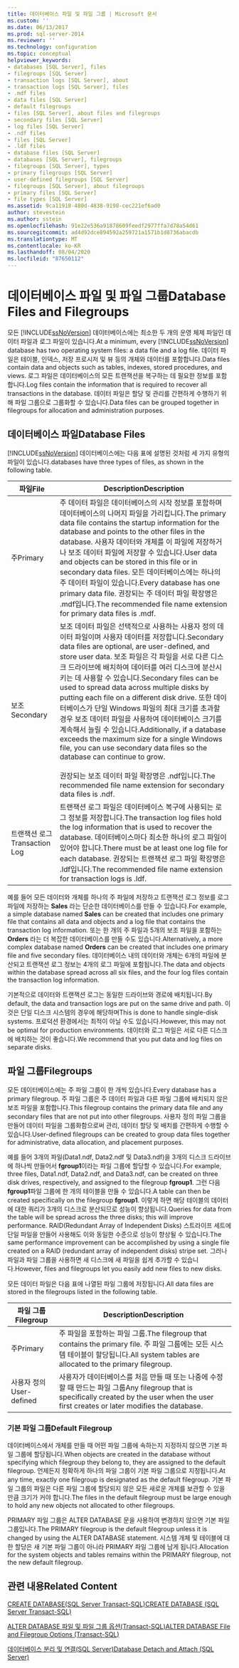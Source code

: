 ```yaml
---
title: 데이터베이스 파일 및 파일 그룹 | Microsoft 문서
ms.custom: ''
ms.date: 06/13/2017
ms.prod: sql-server-2014
ms.reviewer: ''
ms.technology: configuration
ms.topic: conceptual
helpviewer_keywords:
- databases [SQL Server], files
- filegroups [SQL Server]
- transaction logs [SQL Server], about
- transaction logs [SQL Server], files
- .mdf files
- data files [SQL Server]
- default filegroups
- files [SQL Server], about files and filegroups
- secondary files [SQL Server]
- log files [SQL Server]
- .ndf files
- files [SQL Server]
- .ldf files
- database files [SQL Server]
- databases [SQL Server], filegroups
- filegroups [SQL Server], types
- primary filegroups [SQL Server]
- user-defined filegroups [SQL Server]
- filegroups [SQL Server], about filegroups
- primary files [SQL Server]
- file types [SQL Server]
ms.assetid: 9ca11918-480d-4838-9198-cec221ef6ad0
author: stevestein
ms.author: sstein
ms.openlocfilehash: 91e22e536a91878609feedf2977ffa7d78a54d61
ms.sourcegitcommit: ad4d92dce894592a259721a1571b1d8736abacdb
ms.translationtype: MT
ms.contentlocale: ko-KR
ms.lasthandoff: 08/04/2020
ms.locfileid: "87650112"
---
```

# <a name="database-files-and-filegroups"></a><span data-ttu-id="4ab5b-102">데이터베이스 파일 및 파일 그룹</span><span class="sxs-lookup"><span data-stu-id="4ab5b-102">Database Files and Filegroups</span></span>
  <span data-ttu-id="4ab5b-103">모든 [!INCLUDE[ssNoVersion](../../includes/ssnoversion-md.md)] 데이터베이스에는 최소한 두 개의 운영 체제 파일인 데이터 파일과 로그 파일이 있습니다.</span><span class="sxs-lookup"><span data-stu-id="4ab5b-103">At a minimum, every [!INCLUDE[ssNoVersion](../../includes/ssnoversion-md.md)] database has two operating system files: a data file and a log file.</span></span> <span data-ttu-id="4ab5b-104">데이터 파일은 테이블, 인덱스, 저장 프로시저 및 뷰 등의 개체와 데이터를 포함합니다.</span><span class="sxs-lookup"><span data-stu-id="4ab5b-104">Data files contain data and objects such as tables, indexes, stored procedures, and views.</span></span> <span data-ttu-id="4ab5b-105">로그 파일은 데이터베이스의 모든 트랜잭션을 복구하는 데 필요한 정보를 포함합니다.</span><span class="sxs-lookup"><span data-stu-id="4ab5b-105">Log files contain the information that is required to recover all transactions in the database.</span></span> <span data-ttu-id="4ab5b-106">데이터 파일은 할당 및 관리를 간편하게 수행하기 위해 파일 그룹으로 그룹화할 수 있습니다.</span><span class="sxs-lookup"><span data-stu-id="4ab5b-106">Data files can be grouped together in filegroups for allocation and administration purposes.</span></span>  
  
## <a name="database-files"></a><span data-ttu-id="4ab5b-107">데이터베이스 파일</span><span class="sxs-lookup"><span data-stu-id="4ab5b-107">Database Files</span></span>  
 [!INCLUDE[ssNoVersion](../../includes/ssnoversion-md.md)] <span data-ttu-id="4ab5b-108">데이터베이스에는 다음 표에 설명된 것처럼 세 가지 유형의 파일이 있습니다.</span><span class="sxs-lookup"><span data-stu-id="4ab5b-108">databases have three types of files, as shown in the following table.</span></span>  
  
|<span data-ttu-id="4ab5b-109">파일</span><span class="sxs-lookup"><span data-stu-id="4ab5b-109">File</span></span>|<span data-ttu-id="4ab5b-110">Description</span><span class="sxs-lookup"><span data-stu-id="4ab5b-110">Description</span></span>|  
|----------|-----------------|  
|<span data-ttu-id="4ab5b-111">주</span><span class="sxs-lookup"><span data-stu-id="4ab5b-111">Primary</span></span>|<span data-ttu-id="4ab5b-112">주 데이터 파일은 데이터베이스의 시작 정보를 포함하며 데이터베이스의 나머지 파일을 가리킵니다.</span><span class="sxs-lookup"><span data-stu-id="4ab5b-112">The primary data file contains the startup information for the database and points to the other files in the database.</span></span> <span data-ttu-id="4ab5b-113">사용자 데이터와 개체를 이 파일에 저장하거나 보조 데이터 파일에 저장할 수 있습니다.</span><span class="sxs-lookup"><span data-stu-id="4ab5b-113">User data and objects can be stored in this file or in secondary data files.</span></span> <span data-ttu-id="4ab5b-114">모든 데이터베이스에는 하나의 주 데이터 파일이 있습니다.</span><span class="sxs-lookup"><span data-stu-id="4ab5b-114">Every database has one primary data file.</span></span> <span data-ttu-id="4ab5b-115">권장되는 주 데이터 파일 확장명은 .mdf입니다.</span><span class="sxs-lookup"><span data-stu-id="4ab5b-115">The recommended file name extension for primary data files is .mdf.</span></span>|  
|<span data-ttu-id="4ab5b-116">보조</span><span class="sxs-lookup"><span data-stu-id="4ab5b-116">Secondary</span></span>|<span data-ttu-id="4ab5b-117">보조 데이터 파일은 선택적으로 사용하는 사용자 정의 데이터 파일이며 사용자 데이터를 저장합니다.</span><span class="sxs-lookup"><span data-stu-id="4ab5b-117">Secondary data files are optional, are user-defined, and store user data.</span></span> <span data-ttu-id="4ab5b-118">보조 파일은 각 파일을 서로 다른 디스크 드라이브에 배치하여 데이터를 여러 디스크에 분산시키는 데 사용할 수 있습니다.</span><span class="sxs-lookup"><span data-stu-id="4ab5b-118">Secondary files can be used to spread data across multiple disks by putting each file on a different disk drive.</span></span> <span data-ttu-id="4ab5b-119">또한 데이터베이스가 단일 Windows 파일의 최대 크기를 초과할 경우 보조 데이터 파일을 사용하여 데이터베이스 크기를 계속해서 늘릴 수 있습니다.</span><span class="sxs-lookup"><span data-stu-id="4ab5b-119">Additionally, if a database exceeds the maximum size for a single Windows file, you can use secondary data files so the database can continue to grow.</span></span><br /><br /> <span data-ttu-id="4ab5b-120">권장되는 보조 데이터 파일 확장명은 .ndf입니다.</span><span class="sxs-lookup"><span data-stu-id="4ab5b-120">The recommended file name extension for secondary data files is .ndf.</span></span>|  
|<span data-ttu-id="4ab5b-121">트랜잭션 로그</span><span class="sxs-lookup"><span data-stu-id="4ab5b-121">Transaction Log</span></span>|<span data-ttu-id="4ab5b-122">트랜잭션 로그 파일은 데이터베이스 복구에 사용되는 로그 정보를 저장합니다.</span><span class="sxs-lookup"><span data-stu-id="4ab5b-122">The transaction log files hold the log information that is used to recover the database.</span></span> <span data-ttu-id="4ab5b-123">데이터베이스마다 최소한 하나의 로그 파일이 있어야 합니다.</span><span class="sxs-lookup"><span data-stu-id="4ab5b-123">There must be at least one log file for each database.</span></span> <span data-ttu-id="4ab5b-124">권장되는 트랜잭션 로그 파일 확장명은 .ldf입니다.</span><span class="sxs-lookup"><span data-stu-id="4ab5b-124">The recommended file name extension for transaction logs is .ldf.</span></span>|  
  
 <span data-ttu-id="4ab5b-125">예를 들어 모든 데이터와 개체를 하나의 주 파일에 저장하고 트랜잭션 로그 정보를 로그 파일에 저장하는 **Sales** 라는 단순한 데이터베이스를 만들 수 있습니다.</span><span class="sxs-lookup"><span data-stu-id="4ab5b-125">For example, a simple database named **Sales** can be created that includes one primary file that contains all data and objects and a log file that contains the transaction log information.</span></span> <span data-ttu-id="4ab5b-126">또는 한 개의 주 파일과 5개의 보조 파일을 포함하는 **Orders** 라는 더 복잡한 데이터베이스를 만들 수도 있습니다.</span><span class="sxs-lookup"><span data-stu-id="4ab5b-126">Alternatively, a more complex database named **Orders** can be created that includes one primary file and five secondary files.</span></span> <span data-ttu-id="4ab5b-127">데이터베이스 내의 데이터와 개체는 6개의 파일에 분산되고 트랜잭션 로그 정보는 4개의 로그 파일에 포함됩니다.</span><span class="sxs-lookup"><span data-stu-id="4ab5b-127">The data and objects within the database spread across all six files, and the four log files contain the transaction log information.</span></span>  
  
 <span data-ttu-id="4ab5b-128">기본적으로 데이터와 트랜잭션 로그는 동일한 드라이브와 경로에 배치됩니다.</span><span class="sxs-lookup"><span data-stu-id="4ab5b-128">By default, the data and transaction logs are put on the same drive and path.</span></span> <span data-ttu-id="4ab5b-129">이것은 단일 디스크 시스템의 경우에 해당하며</span><span class="sxs-lookup"><span data-stu-id="4ab5b-129">This is done to handle single-disk systems.</span></span> <span data-ttu-id="4ab5b-130">프로덕션 환경에서는 최적이 아닐 수도 있습니다.</span><span class="sxs-lookup"><span data-stu-id="4ab5b-130">However, this may not be optimal for production environments.</span></span> <span data-ttu-id="4ab5b-131">데이터와 로그 파일은 서로 다른 디스크에 배치하는 것이 좋습니다.</span><span class="sxs-lookup"><span data-stu-id="4ab5b-131">We recommend that you put data and log files on separate disks.</span></span>  
  
## <a name="filegroups"></a><span data-ttu-id="4ab5b-132">파일 그룹</span><span class="sxs-lookup"><span data-stu-id="4ab5b-132">Filegroups</span></span>  
 <span data-ttu-id="4ab5b-133">모든 데이터베이스에는 주 파일 그룹이 한 개씩 있습니다.</span><span class="sxs-lookup"><span data-stu-id="4ab5b-133">Every database has a primary filegroup.</span></span> <span data-ttu-id="4ab5b-134">주 파일 그룹은 주 데이터 파일과 다른 파일 그룹에 배치되지 않은 보조 파일을 포함합니다.</span><span class="sxs-lookup"><span data-stu-id="4ab5b-134">This filegroup contains the primary data file and any secondary files that are not put into other filegroups.</span></span> <span data-ttu-id="4ab5b-135">사용자 정의 파일 그룹을 만들어 데이터 파일을 그룹화함으로써 관리, 데이터 할당 및 배치를 간편하게 수행할 수 있습니다.</span><span class="sxs-lookup"><span data-stu-id="4ab5b-135">User-defined filegroups can be created to group data files together for administrative, data allocation, and placement purposes.</span></span>  
  
 <span data-ttu-id="4ab5b-136">예를 들어 3개의 파일(Data1.ndf, Data2.ndf 및 Data3.ndf)을 3개의 디스크 드라이브에 하나씩 만들어서 **fgroup1**이라는 파일 그룹에 할당할 수 있습니다.</span><span class="sxs-lookup"><span data-stu-id="4ab5b-136">For example, three files, Data1.ndf, Data2.ndf, and Data3.ndf, can be created on three disk drives, respectively, and assigned to the filegroup **fgroup1**.</span></span> <span data-ttu-id="4ab5b-137">그런 다음 **fgroup1**파일 그룹에 한 개의 테이블을 만들 수 있습니다.</span><span class="sxs-lookup"><span data-stu-id="4ab5b-137">A table can then be created specifically on the filegroup **fgroup1**.</span></span> <span data-ttu-id="4ab5b-138">이렇게 하면 해당 테이블의 데이터에 대한 쿼리가 3개의 디스크로 분산되므로 성능이 향상됩니다.</span><span class="sxs-lookup"><span data-stu-id="4ab5b-138">Queries for data from the table will be spread across the three disks; this will improve performance.</span></span> <span data-ttu-id="4ab5b-139">RAID(Redundant Array of Independent Disks) 스트라이프 세트에 단일 파일을 만들어 사용해도 이와 동일한 수준으로 성능이 향상될 수 있습니다.</span><span class="sxs-lookup"><span data-stu-id="4ab5b-139">The same performance improvement can be accomplished by using a single file created on a RAID (redundant array of independent disks) stripe set.</span></span> <span data-ttu-id="4ab5b-140">그러나 파일과 파일 그룹을 사용하면 새 디스크에 새 파일을 쉽게 추가할 수 있습니다.</span><span class="sxs-lookup"><span data-stu-id="4ab5b-140">However, files and filegroups let you easily add new files to new disks.</span></span>  
  
 <span data-ttu-id="4ab5b-141">모든 데이터 파일은 다음 표에 나열된 파일 그룹에 저장됩니다.</span><span class="sxs-lookup"><span data-stu-id="4ab5b-141">All data files are stored in the filegroups listed in the following table.</span></span>  
  
|<span data-ttu-id="4ab5b-142">파일 그룹</span><span class="sxs-lookup"><span data-stu-id="4ab5b-142">Filegroup</span></span>|<span data-ttu-id="4ab5b-143">Description</span><span class="sxs-lookup"><span data-stu-id="4ab5b-143">Description</span></span>|  
|---------------|-----------------|  
|<span data-ttu-id="4ab5b-144">주</span><span class="sxs-lookup"><span data-stu-id="4ab5b-144">Primary</span></span>|<span data-ttu-id="4ab5b-145">주 파일을 포함하는 파일 그룹.</span><span class="sxs-lookup"><span data-stu-id="4ab5b-145">The filegroup that contains the primary file.</span></span> <span data-ttu-id="4ab5b-146">주 파일 그룹에는 모든 시스템 테이블이 할당됩니다.</span><span class="sxs-lookup"><span data-stu-id="4ab5b-146">All system tables are allocated to the primary filegroup.</span></span>|  
|<span data-ttu-id="4ab5b-147">사용자 정의</span><span class="sxs-lookup"><span data-stu-id="4ab5b-147">User-defined</span></span>|<span data-ttu-id="4ab5b-148">사용자가 데이터베이스를 처음 만들 때 또는 나중에 수정할 때 만드는 파일 그룹</span><span class="sxs-lookup"><span data-stu-id="4ab5b-148">Any filegroup that is specifically created by the user when the user first creates or later modifies the database.</span></span>|  
  
### <a name="default-filegroup"></a><span data-ttu-id="4ab5b-149">기본 파일 그룹</span><span class="sxs-lookup"><span data-stu-id="4ab5b-149">Default Filegroup</span></span>  
 <span data-ttu-id="4ab5b-150">데이터베이스에서 개체를 만들 때 어떤 파일 그룹에 속하는지 지정하지 않으면 기본 파일 그룹에 할당됩니다.</span><span class="sxs-lookup"><span data-stu-id="4ab5b-150">When objects are created in the database without specifying which filegroup they belong to, they are assigned to the default filegroup.</span></span> <span data-ttu-id="4ab5b-151">언제든지 정확하게 하나의 파일 그룹이 기본 파일 그룹으로 지정됩니다.</span><span class="sxs-lookup"><span data-stu-id="4ab5b-151">At any time, exactly one filegroup is designated as the default filegroup.</span></span> <span data-ttu-id="4ab5b-152">기본 파일 그룹의 파일은 다른 파일 그룹에 할당되지 않은 모든 새로운 개체를 보관할 수 있을 만큼 크기가 커야 합니다.</span><span class="sxs-lookup"><span data-stu-id="4ab5b-152">The files in the default filegroup must be large enough to hold any new objects not allocated to other filegroups.</span></span>  
  
 <span data-ttu-id="4ab5b-153">PRIMARY 파일 그룹은 ALTER DATABASE 문을 사용하여 변경하지 않으면 기본 파일 그룹입니다.</span><span class="sxs-lookup"><span data-stu-id="4ab5b-153">The PRIMARY filegroup is the default filegroup unless it is changed by using the ALTER DATABASE statement.</span></span> <span data-ttu-id="4ab5b-154">시스템 개체 및 테이블에 대한 할당은 새 기본 파일 그룹이 아니라 PRIMARY 파일 그룹에 남게 됩니다.</span><span class="sxs-lookup"><span data-stu-id="4ab5b-154">Allocation for the system objects and tables remains within the PRIMARY filegroup, not the new default filegroup.</span></span>  
  
## <a name="related-content"></a><span data-ttu-id="4ab5b-155">관련 내용</span><span class="sxs-lookup"><span data-stu-id="4ab5b-155">Related Content</span></span>  
 [<span data-ttu-id="4ab5b-156">CREATE DATABASE&#40;SQL Server Transact-SQL&#41;</span><span class="sxs-lookup"><span data-stu-id="4ab5b-156">CREATE DATABASE &#40;SQL Server Transact-SQL&#41;</span></span>](/sql/t-sql/statements/create-database-sql-server-transact-sql)  
  
 [<span data-ttu-id="4ab5b-157">ALTER DATABASE 파일 및 파일 그룹 옵션&#40;Transact-SQL&#41;</span><span class="sxs-lookup"><span data-stu-id="4ab5b-157">ALTER DATABASE File and Filegroup Options &#40;Transact-SQL&#41;</span></span>](/sql/t-sql/statements/alter-database-transact-sql-file-and-filegroup-options)  
  
 [<span data-ttu-id="4ab5b-158">데이터베이스 분리 및 연결&#40;SQL Server&#41;</span><span class="sxs-lookup"><span data-stu-id="4ab5b-158">Database Detach and Attach &#40;SQL Server&#41;</span></span>](database-detach-and-attach-sql-server.md)  
  
  
